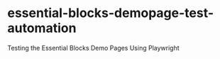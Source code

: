 # essential-blocks-demopage-test-automation
Testing the Essential Blocks Demo Pages Using Playwright
